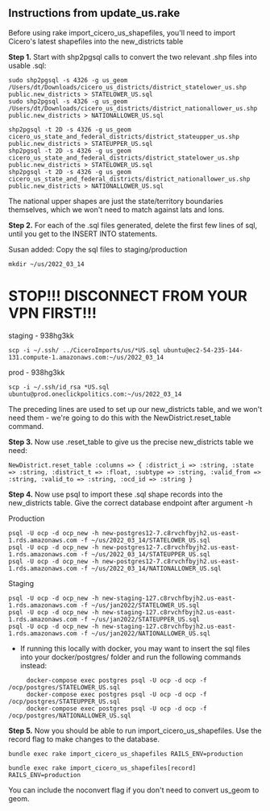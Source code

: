 ## Instructions from update_us.rake

Before using rake import_cicero_us_shapefiles, you'll need to import Cicero's latest shapefiles into the new_districts table

**Step 1.**  Start with shp2pgsql calls to convert the two relevant .shp files into usable .sql:
```
sudo shp2pgsql -s 4326 -g us_geom /Users/dt/Downloads/cicero_us_districts/district_statelower_us.shp public.new_districts > STATELOWER_US.sql
sudo shp2pgsql -s 4326 -g us_geom /Users/dt/Downloads/cicero_us_districts/district_nationallower_us.shp public.new_districts > NATIONALLOWER_US.sql

shp2pgsql -t 2D -s 4326 -g us_geom cicero_us_state_and_federal_districts/district_stateupper_us.shp public.new_districts > STATEUPPER_US.sql
shp2pgsql -t 2D -s 4326 -g us_geom cicero_us_state_and_federal_districts/district_statelower_us.shp public.new_districts > STATELOWER_US.sql
shp2pgsql -t 2D -s 4326 -g us_geom cicero_us_state_and_federal_districts/district_nationallower_us.shp public.new_districts > NATIONALLOWER_US.sql

```
The national upper shapes are just the state/territory boundaries themselves, which we won't need to match against lats and lons.

**Step 2.**  For each of the .sql files generated, delete the first few lines of sql, until you get to the INSERT INTO statements.

Susan added: Copy the sql files to staging/production

```
mkdir ~/us/2022_03_14
```

# STOP!!!  DISCONNECT FROM YOUR VPN FIRST!!!
staging - 938hg3kk
```
scp -i ~/.ssh/ ../CiceroImports/us/*US.sql ubuntu@ec2-54-235-144-131.compute-1.amazonaws.com:~/us/2022_03_14
```
prod - 938hg3kk
```
scp -i ~/.ssh/id_rsa *US.sql ubuntu@prod.oneclickpolitics.com:~/us/2022_03_14
```

   The preceding lines are used to set up our new_districts table, and we won't need them - we're going to do this with the NewDistrict.reset_table command.

**Step 3.**  Now use .reset_table to give us the precise new_districts table we need:
```
NewDistrict.reset_table :columns => { :district_i => :string, :state => :string, :district_t => :float, :subtype => :string, :valid_from => :string, :valid_to => :string, :ocd_id => :string }
```

**Step 4.**  Now use psql to import these .sql shape records into the new_districts table.  Give the correct database endpoint after argument -h

Production
```
psql -U ocp -d ocp_new -h new-postgres12-7.c8rvchfbyjh2.us-east-1.rds.amazonaws.com -f ~/us/2022_03_14/STATELOWER_US.sql
psql -U ocp -d ocp_new -h new-postgres12-7.c8rvchfbyjh2.us-east-1.rds.amazonaws.com -f ~/us/2022_03_14/STATEUPPER_US.sql
psql -U ocp -d ocp_new -h new-postgres12-7.c8rvchfbyjh2.us-east-1.rds.amazonaws.com -f ~/us/2022_03_14/NATIONALLOWER_US.sql
```

Staging
```
psql -U ocp -d ocp_new -h new-staging-127.c8rvchfbyjh2.us-east-1.rds.amazonaws.com -f ~/us/jan2022/STATELOWER_US.sql
psql -U ocp -d ocp_new -h new-staging-127.c8rvchfbyjh2.us-east-1.rds.amazonaws.com -f ~/us/jan2022/STATEUPPER_US.sql
psql -U ocp -d ocp_new -h new-staging-127.c8rvchfbyjh2.us-east-1.rds.amazonaws.com -f ~/us/jan2022/NATIONALLOWER_US.sql
```

- If running this locally with docker, you may want to insert the sql files into your docker/postgres/ folder and run the following commands instead:
```
     docker-compose exec postgres psql -U ocp -d ocp -f /ocp/postgres/STATELOWER_US.sql
     docker-compose exec postgres psql -U ocp -d ocp -f /ocp/postgres/STATEUPPER_US.sql
     docker-compose exec postgres psql -U ocp -d ocp -f /ocp/postgres/NATIONALLOWER_US.sql
```

**Step 5.**  Now you should be able to run import_cicero_us_shapefiles.  Use the record flag to make changes to the database.
```
bundle exec rake import_cicero_us_shapefiles RAILS_ENV=production

bundle exec rake import_cicero_us_shapefiles[record] RAILS_ENV=production
```
You can include the noconvert flag if you don't need to convert us_geom to geom.

